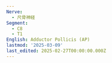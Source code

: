 ```yaml
---
Nerve:
  - 尺骨神経
Segment:
  - C8
  - T1
English: Adductor Pollicis (AP)
lastmod: '2025-03-09'
last_edited: 2025-02-27T00:00:00.000Z
---
```



